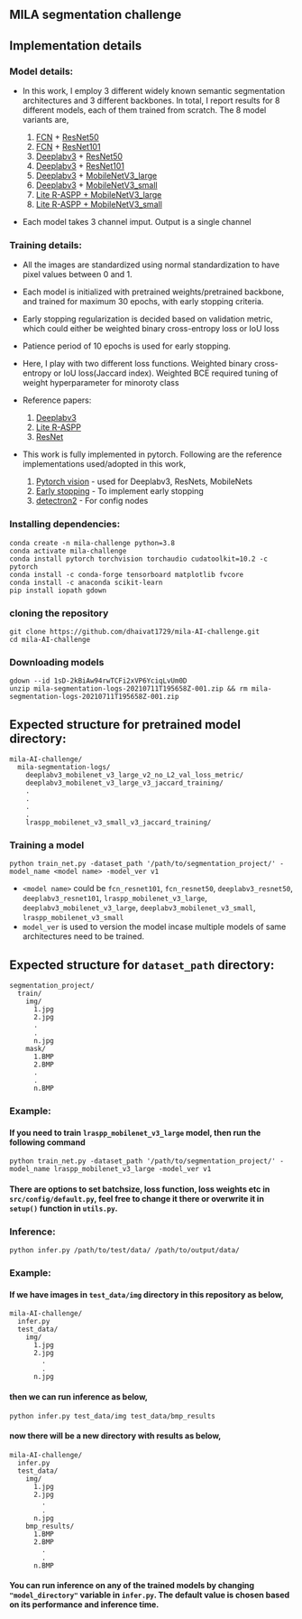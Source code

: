 ## MILA segmentation challenge

## Implementation details

### Model details:
*  In this work, I employ 3 different widely known semantic segmentation architectures and 3 different backbones. In total, I report results for 8 different models, each of them trained from scratch. The 8 model variants are,

    1. [FCN](https://arxiv.org/abs/1411.4038) + [ResNet50](https://arxiv.org/abs/1512.03385) 
    2. [FCN](https://arxiv.org/abs/1411.4038) + [ResNet101](https://arxiv.org/abs/1512.03385)
    3. [Deeplabv3](https://arxiv.org/abs/1706.05587) + [ResNet50](https://arxiv.org/abs/1512.03385) 
    4. [Deeplabv3](https://arxiv.org/abs/1706.05587) + [ResNet101](https://arxiv.org/abs/1512.03385) 
    5. [Deeplabv3](https://arxiv.org/abs/1706.05587) + [MobileNetV3_large](https://arxiv.org/abs/1905.02244) 
    6. [Deeplabv3](https://arxiv.org/abs/1706.05587) + [MobileNetV3_small](https://arxiv.org/abs/1905.02244) 
    7. [Lite R-ASPP + MobileNetV3_large](https://arxiv.org/abs/1905.02244)  
    8. [Lite R-ASPP + MobileNetV3_small](https://arxiv.org/abs/1905.02244)  

*  Each model takes 3 channel imput. Output is a single channel 

### Training details:
*  All the images are standardized using normal standardization to have pixel values between 0 and 1. 
*  Each model is initialized with pretrained weights/pretrained backbone, and trained for maximum 30 epochs, with early stopping criteria.
*  Early stopping regularization is decided based on validation metric, which could either be weighted binary cross-entropy loss or IoU loss
*  Patience period of 10 epochs is used for early stopping. 
*  Here, I play with two different loss functions. Weighted binary cross-entropy or IoU loss(Jaccard index). Weighted BCE required tuning of weight hyperparameter for minoroty class
*  Reference papers:

    1. [Deeplabv3](https://arxiv.org/abs/1706.05587)
    2. [Lite R-ASPP](https://arxiv.org/abs/1905.02244)  
    3. [ResNet](https://arxiv.org/abs/1512.03385)
    
*  This work is fully implemented in pytorch. Following are the reference implementations used/adopted in this work,

    1. [Pytorch vision](https://github.com/pytorch/vision/tree/master/torchvision/models/segmentation) - used for Deeplabv3, ResNets, MobileNets
    2. [Early stopping](https://github.com/Bjarten/early-stopping-pytorch) - To implement early stopping
    3. [detectron2](https://github.com/facebookresearch/detectron2) - For config nodes
    
### Installing dependencies:

```
conda create -n mila-challenge python=3.8
conda activate mila-challenge
conda install pytorch torchvision torchaudio cudatoolkit=10.2 -c pytorch
conda install -c conda-forge tensorboard matplotlib fvcore
conda install -c anaconda scikit-learn
pip install iopath gdown
```

### cloning the repository

```
git clone https://github.com/dhaivat1729/mila-AI-challenge.git
cd mila-AI-challenge
```

### Downloading models
```
gdown --id 1sD-2kBiAw94rwTCFi2xVP6YciqLvUm0D
unzip mila-segmentation-logs-20210711T195658Z-001.zip && rm mila-segmentation-logs-20210711T195658Z-001.zip 
```

## Expected structure for pretrained model directory:
```
mila-AI-challenge/
  mila-segmentation-logs/
    deeplabv3_mobilenet_v3_large_v2_no_L2_val_loss_metric/
    deeplabv3_mobilenet_v3_large_v3_jaccard_training/
    .
    .
    .
    .
    lraspp_mobilenet_v3_small_v3_jaccard_training/
```

### Training a model
```
python train_net.py -dataset_path '/path/to/segmentation_project/' -model_name <model name> -model_ver v1
```
* `<model name>` could be `fcn_resnet101`, `fcn_resnet50`, `deeplabv3_resnet50`, `deeplabv3_resnet101`, `lraspp_mobilenet_v3_large`, `deeplabv3_mobilenet_v3_large`, `deeplabv3_mobilenet_v3_small`, `lraspp_mobilenet_v3_small`
* `model_ver` is used to version the model incase multiple models of same architectures need to be trained.

## Expected structure for `dataset_path` directory:
```
segmentation_project/
  train/
    img/
      1.jpg
      2.jpg
      .
      .
      n.jpg
    mask/
      1.BMP
      2.BMP
      .
      .
      n.BMP
```

### Example:

#### If you need to train `lraspp_mobilenet_v3_large` model, then run the following command

```
python train_net.py -dataset_path '/path/to/segmentation_project/' -model_name lraspp_mobilenet_v3_large -model_ver v1
```

#### There are options to set batchsize, loss function, loss weights etc in `src/config/default.py`, feel free to change it there or overwrite it in `setup()` function in `utils.py`.

### Inference:
```
python infer.py /path/to/test/data/ /path/to/output/data/
```

### Example:

#### If we have images in `test_data/img` directory in this repository as below,

```
mila-AI-challenge/
  infer.py
  test_data/
    img/
      1.jpg
      2.jpg
        .
        .
      n.jpg
```

#### then we can run inference as below,

```
python infer.py test_data/img test_data/bmp_results
```

#### now there will be a new directory with results as below,

```
mila-AI-challenge/
  infer.py
  test_data/
    img/
      1.jpg
      2.jpg
        .
        .
      n.jpg
    bmp_results/
      1.BMP
      2.BMP
        .
        .
      n.BMP
```

#### You can run inference on any of the trained models by changing ` "model_directory" ` variable in `infer.py`. The default value is chosen based on its performance and inference time. 
